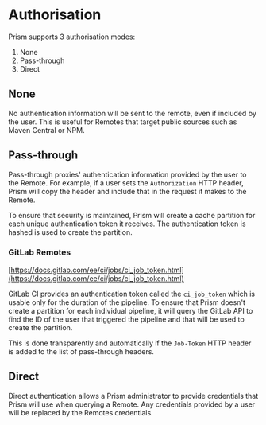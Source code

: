 # Authorisation

Prism supports 3 authorisation modes:
1. None
2. Pass-through
3. Direct

## None

No authentication information will be sent to the remote, even if included by the user.
This is useful for Remotes that target public sources such as Maven Central or NPM.

## Pass-through

Pass-through proxies' authentication information provided by the user to the Remote.
For example, if a user sets the `Authorization` HTTP header, Prism will copy the header and include that in the request it makes to the Remote.

To ensure that security is maintained, Prism will create a cache partition for each unique authentication token it receives.
The authentication token is hashed is used to create the partition.

### GitLab Remotes

[https://docs.gitlab.com/ee/ci/jobs/ci_job_token.html](https://docs.gitlab.com/ee/ci/jobs/ci_job_token.html)

GitLab CI provides an authentication token called the `ci_job_token` which is usable only for the duration of the pipeline.
To ensure that Prism doesn't create a partition for each individual pipeline, it will query the GitLab API to find the ID of the user that triggered the pipeline and that will be used to create the partition.

This is done transparently and automatically if the `Job-Token` HTTP header is added to the list of pass-through headers.

## Direct

Direct authentication allows a Prism administrator to provide credentials that Prism will use when querying a Remote.
Any credentials provided by a user will be replaced by the Remotes credentials.
